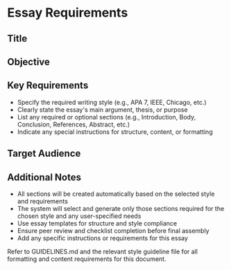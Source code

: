 # Essay Requirements

## Title

## Objective

## Key Requirements
- Specify the required writing style (e.g., APA 7, IEEE, Chicago, etc.)
- Clearly state the essay's main argument, thesis, or purpose
- List any required or optional sections (e.g., Introduction, Body, Conclusion, References, Abstract, etc.)
- Indicate any special instructions for structure, content, or formatting

## Target Audience

## Additional Notes
- All sections will be created automatically based on the selected style and requirements
- The system will select and generate only those sections required for the chosen style and any user-specified needs
- Use essay templates for structure and style compliance
- Ensure peer review and checklist completion before final assembly
- Add any specific instructions or requirements for this essay

Refer to GUIDELINES.md and the relevant style guideline file for all formatting and content requirements for this document.
